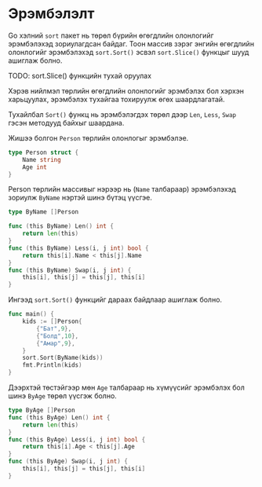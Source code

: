 # Эрэмбэлэлт

Go хэлний `sort` пакет нь төрөл бүрийн өгөгдлийн олонлогийг эрэмбэлэхэд зориулагдсан байдаг. Тоон массив зэрэг энгийн өгөгдлийн олонлогийг эрэмбэлэхэд `sort.Sort()` эсвэл `sort.Slice()` функцыг шууд ашиглаж болно.

TODO: sort.Slice() функцийн тухай оруулах

Хэрэв нийлмэл төрлийн өгөгдлийн олонлогийг эрэмбэлэх бол хэрхэн харьцуулах, эрэмбэлэх тухайгаа тохируулж өгөх шаардлагатай.

Тухайлбал `Sort()` функц нь эрэмбэлэгдэх төрөл дээр  `Len`, `Less`, `Swap` гэсэн методууд байхыг шаардана.

Жишээ болгон `Person` төрлийн олонлогыг эрэмбэлэе.

```go
type Person struct {
    Name string
    Age int
}
```

Person төрлийн массивыг нэрээр нь (`Name` талбараар) эрэмбэлэхэд зориулж `ByName` нэртэй шинэ бүтэц үүсгэе.

```go
type ByName []Person

func (this ByName) Len() int {
    return len(this)
}
func (this ByName) Less(i, j int) bool {
    return this[i].Name < this[j].Name
}
func (this ByName) Swap(i, j int) {
    this[i], this[j] = this[j], this[i]
}
```

Ингээд `sort.Sort()` функцийг дараах байдлаар ашиглаж болно.

```go
func main() {
    kids := []Person{
        {"Бат",9},
        {"Болд",10},
        {"Амар",9},
    }
    sort.Sort(ByName(kids))
    fmt.Println(kids)
}
```

Дээрхтэй төстэйгээр мөн `Age` талбараар нь хүмүүсийг эрэмбэлэх бол шинэ `ByAge` төрөл үүсгэж болно.

```go
type ByAge []Person
func (this ByAge) Len() int {
    return len(this)
}
func (this ByAge) Less(i, j int) bool {
    return this[i].Age < this[j].Age
}
func (this ByAge) Swap(i, j int) {
    this[i], this[j] = this[j], this[i]
}
```
